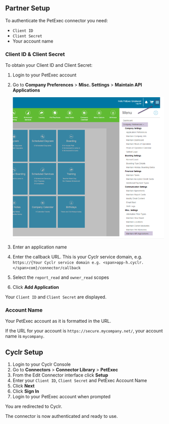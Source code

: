 
<section class="setup partner" markdown="1">

## Partner Setup

<div class="section-content" markdown="1">

To authenticate the PetExec connector you need:
- `Client ID`
- `Client Secret`
- Your account name

### Client ID & Client Secret

To obtain your Client ID and Client Secret:
1. Login to your PetExec account
2. Go to **Company Preferences** > **Misc. Settings** > **Maintain API Applications**

   ![petexec portal](./images/petexec_img_1.png)

3. Enter an application name
4. Enter the callback URL. This is your Cyclr service domain, e.g. `https://{Your Cyclr service domain e.g. <span>app-h.cyclr.</span>com}/connector/callback`
5. Select the `report_read` and `owner_read` scopes
6. Click **Add Application**

Your `Client ID` and `Client Secret` are displayed.

### Account Name

Your PetExec account as it is formatted in the URL.

If the URL for your account is `https://secure.mycompany.net/`,  your account name is `mycompany`.

</div>

</section>

<section class="setup cyclr" markdown="1">

## Cyclr Setup

<div class="section-content" markdown="1">

1. Login to your Cyclr Console
2. Go to **Connectors** > **Connector Library** > **PetExec**
3. From the Edit Connector interface click **Setup**
4. Enter your `Client ID`, `Client Secret` and PetExec Account Name
5. Click **Next**
6. Click **Sign In**
7. Login to your PetExec account when prompted

You are redirected to Cyclr.

The connector is now authenticated and ready to use.

</div>

</section>

